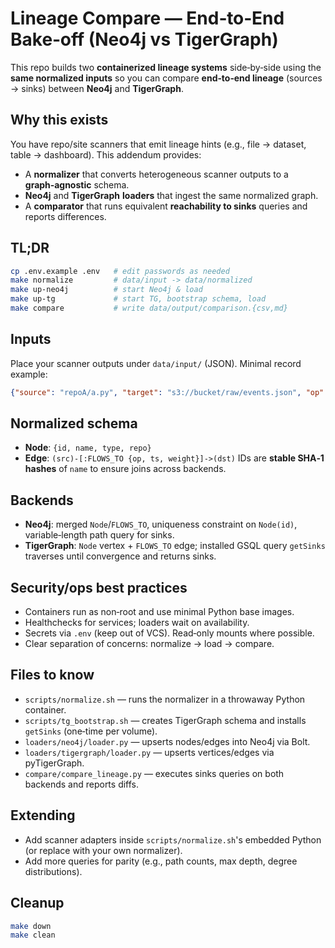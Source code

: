 # Lineage Compare — End‑to‑End Bake‑off (Neo4j vs TigerGraph)

This repo builds two **containerized lineage systems** side‑by‑side using the **same normalized inputs** so you can compare **end‑to‑end lineage** (sources → sinks) between **Neo4j** and **TigerGraph**.

## Why this exists
You have repo/site scanners that emit lineage hints (e.g., file → dataset, table → dashboard). This addendum provides:
- A **normalizer** that converts heterogeneous scanner outputs to a **graph‑agnostic** schema.
- **Neo4j** and **TigerGraph** **loaders** that ingest the same normalized graph.
- A **comparator** that runs equivalent **reachability to sinks** queries and reports differences.

## TL;DR
```bash
cp .env.example .env   # edit passwords as needed
make normalize         # data/input -> data/normalized
make up-neo4j          # start Neo4j & load
make up-tg             # start TG, bootstrap schema, load
make compare           # write data/output/comparison.{csv,md}
```

## Inputs
Place your scanner outputs under `data/input/` (JSON). Minimal record example:
```json
{"source": "repoA/a.py", "target": "s3://bucket/raw/events.json", "op": "write", "repo": "repoA"}
```

## Normalized schema
- **Node**: `{id, name, type, repo}`
- **Edge**: `(src)-[:FLOWS_TO {op, ts, weight}]->(dst)`
IDs are **stable SHA‑1 hashes** of `name` to ensure joins across backends.

## Backends
- **Neo4j**: merged `Node`/`FLOWS_TO`, uniqueness constraint on `Node(id)`, variable‑length path query for sinks.
- **TigerGraph**: `Node` vertex + `FLOWS_TO` edge; installed GSQL query `getSinks` traverses until convergence and returns sinks.

## Security/ops best practices
- Containers run as non‑root and use minimal Python base images.
- Healthchecks for services; loaders wait on availability.
- Secrets via `.env` (keep out of VCS). Read‑only mounts where possible.
- Clear separation of concerns: normalize → load → compare.

## Files to know
- `scripts/normalize.sh` — runs the normalizer in a throwaway Python container.
- `scripts/tg_bootstrap.sh` — creates TigerGraph schema and installs `getSinks` (one‑time per volume).
- `loaders/neo4j/loader.py` — upserts nodes/edges into Neo4j via Bolt.
- `loaders/tigergraph/loader.py` — upserts vertices/edges via pyTigerGraph.
- `compare/compare_lineage.py` — executes sinks queries on both backends and reports diffs.

## Extending
- Add scanner adapters inside `scripts/normalize.sh`'s embedded Python (or replace with your own normalizer).
- Add more queries for parity (e.g., path counts, max depth, degree distributions).

## Cleanup
```bash
make down
make clean
```
